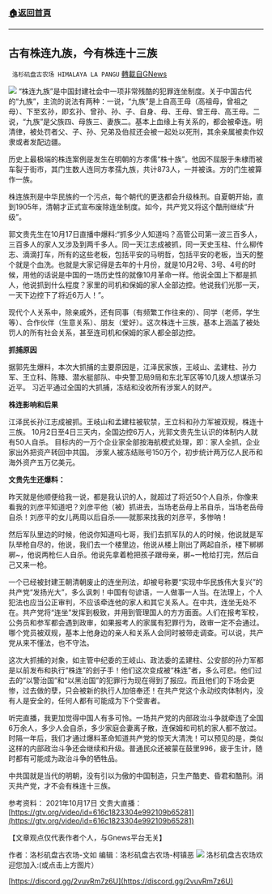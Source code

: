 ###  [:house:返回首頁](https://github.com/ourhimalayas/txt)
---


## 古有株连九族，今有株连十三族
` 洛杉矶盘古农场 HIMALAYA LA PANGU` [轉載自GNews](https://gnews.org/zh-hans/1604113/)

![](https://assets.gnews.org/wp-content/uploads/2021/10/240.png)
“株连九族”是中国封建社会中一项非常残酷的犯罪连坐制度。关于中国古代的“九族”，主流的说法有两种：一说，“九族”是上自高王母（高祖母，曾祖之母）、下至玄孙，即玄孙、曾孙、孙、子、自身、母、王母、曾王母、高王母。二说，“九族”是父族四、母族三、妻族二。基本上血缘上有关系的，都会被牵连。明清律，被处罚者父、子、孙、兄弟及伯叔还会被一起处以死刑，其余亲属被卖作奴隶或者发配边疆。

历史上最极端的株连案例是发生在明朝的方孝儒“株十族”。他因不屈服于朱棣而被车裂于街市，其门生数人连同方孝孺九族，共计873人，一并被诛。方的门生被算作一族。

株连族刑是中华民族的一个污点，每个朝代的更迭都会升级株刑。自夏朝开始，直到1905年，清朝才正式宣布废除连坐制度。如今，共产党又将这个酷刑继续“升级”。

郭文贵先生在10月17日直播中爆料:“抓多少人知道吗？高管公司第一波三百多人，三百多人的家人又涉及到两千多人。同一天江志成被抓，同一天史玉柱、什么柳传志、滴滴打车，所有的这些老板，包括平安的马明哲，包括平安的老板，当天的整个就是个血洗。也就是大家记得是去年的十月份，就是10月2号、3号、4号的时候，用他的话说是中国的一场历史性的就像10月革命一样。他说全国上下都是抓人，他说抓到什么程度？家里的司机和保姆的家人全部边控。他说我们光那一天，一天下边控下了将近6万人！”。

现代个人关系中，除亲戚外，还有同事（有频繁工作往来的）、同学（老师，学生等）、合作伙伴（生意关系）、朋友（爱好）。这次株连十三族，基本上涵盖了被处罚人的所有社会关系，甚至连司机和保姆的家人都全部边控。

**抓捕原因**

据郭先生爆料，本次大抓捕的主要原因是，江泽民家族，王岐山、孟建柱、孙力军、王立科、陈臻、潜水艇部队、中央警卫局9局和东北军区等10几拨人想谋杀习近平。
习近平通过全国的大抓捕，冻结和没收所有涉案人的财产。

**株连影响和后果**

江泽民长孙江志成被抓。王岐山和孟建柱被软禁，王立科和孙力军被双规，株连十三族。
10月2日至4日三天内，全国边控6万人，光郭文贵先生认识的体制内人就有50人自杀。
目标内的一万个企业家全部按海航模式处理，即：家人全抓，企业家出外把资产转回中共国。
涉案人被冻结账号150万个，初步统计两万亿人民币和海外资产五万亿美元。

**文贵先生还爆料：**

昨天就是他顺便给我一说，都是我认识的人，就超过了将近50个人自杀，你像来看我的刘彦平知道吧？刘彦平他（被）抓进去，当场老岳母上吊自杀，当场老岳母自杀！刘彦平的女儿两周以后自杀——就那来找我的刘彦平，多惨呐！

然后军队里边的时候，他说你知道吗七哥，我们去抓军队的人的时候，他说就是军队举枪自尽的，他说，我们去一个楼里边，他说从楼上刚出了两起自杀，楼下梆梆梆~，他说两枪仨人自杀。他说先拿着枪把孩子跟母亲，梆~一枪给打完，然后自己又来一枪。

一个已经被封建王朝清朝废止的连坐刑法，却被号称要“实现中华民族伟大复兴”的共产党“发扬光大”，多么讽刺！中国有句谚语，一人做事一人当。在法理上，个人犯法也应当公正审判，不应该牵连他的家人和其它关系人。在中共，连坐无处不在。共产党将“连坐”发挥到极致，并用到管理国人的方方面面。人们在报考军校，公务员和参军都会遇到政审，如果报考人的家属有犯罪行为，政审一定不会通过。哪个党员被双规，基本上他身边的亲人和关系人会同时被带走调查。可以说，共产党从来不懂法，也不守法。

这次大抓捕的对象，如主管中纪委的王岐山、政法委的孟建柱、公安部的孙力军都是以前发布和执行“株连”的刽子手！他们这次变成被“株连”者，多么可悲。他们过去的“以警治国”和“以黑治国”的犯罪行为现在得到了报应。而且他们的下场会更惨，过去做的孽，只会被新的执行人加倍奉还！在共产党这个永动绞肉体制内，没有人是安全的，任何人都有可能成为下个受害者。

听完直播，我更加觉得中国人有多可怜。一场共产党的内部政治斗争就牵连了全国6万余人，多少人会自杀，多少家庭会妻离子散，连保姆和司机的家人都不放过。时隔一年后，我们才通过爆料革命知道共产党的惊天大清洗！可以预见的是，类似这样的内部政治斗争还会继续和升级。普通民众还被蒙在鼓里996，疲于生计，随时都有可能成为政治斗争的牺牲品。

中共国就是当代的明朝，没有引以为傲的中国制造，只生产酷吏、昏君和酷刑。消灭共产党，才不会有株连十三族。

参考资料：
2021年10月17日 文贵大直播：[https://gtv.org/video/id=616c1823304e992109b65281](https://gtv.org/video/id=616c1823304e992109b65281)

【文章观点仅代表作者个人，与Gnews平台无关】

作者：洛杉矶盘古农场-文如
编辑：洛杉矶盘古农场-柯镇恶
![](https://assets.gnews.org/wp-content/uploads/2021/03/WhatsApp-Image-2021-06-26-at-22.05.30.jpeg)
洛杉矶盘古农场欢迎您加入:(或点击上方图片）

[https://discord.gg/2vuvRm7z6U](https://discord.gg/2vuvRm7z6U)
